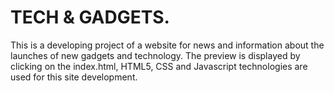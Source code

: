 # TECH & GADGETS. 
This is a developing project of a website for news and information about the launches of new gadgets and technology. 
The preview is displayed by clicking on the index.html, HTML5, CSS and Javascript technologies are used for this site development.
